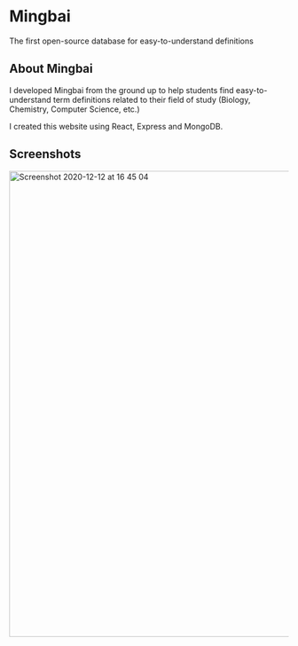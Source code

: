 # Mingbai

The first open-source database for easy-to-understand definitions

## About Mingbai

I developed Mingbai from the ground up to help students find easy-to-understand term definitions related to their field of study (Biology, Chemistry, Computer Science, etc.)

I created this website using React, Express and MongoDB.

## Screenshots

<img width="840" alt="Screenshot 2020-12-12 at 16 45 04" src="https://user-images.githubusercontent.com/31804969/102026421-08669600-3d9e-11eb-9554-a6daed9f6b3c.png">
